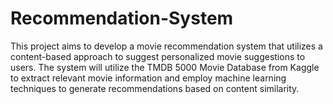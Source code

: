 # Recommendation-System
This project aims to develop a movie recommendation system that utilizes a content-based approach to suggest personalized movie suggestions to users. The system will utilize the TMDB 5000 Movie Database from Kaggle to extract relevant movie information and employ machine learning techniques to generate recommendations based on content similarity.
